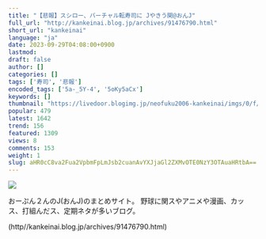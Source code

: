 ```yaml
---
title: "【悲報】スシロー、バーチャル転寿司に Jやきう関@おんJ"
full_url: "http://kankeinai.blog.jp/archives/91476790.html"
short_url: "kankeinai"
language: "ja"
date: 2023-09-29T04:08:00+0900
lastmod: 
draft: false
author: []
categories: []
tags: ['寿司', '悲報']
encoded_tags: ['5a-_5Y-4', '5oKy5aCx']
keywords: []
thumbnail: "https://livedoor.blogimg.jp/neofuku2006-kankeinai/imgs/0/f/0ff78a25-s.jpg"
popular: 479
latest: 1642
trend: 156
featured: 1309
views: 8
comments: 153
weight: 1
slug: aHR0cC8va2Fua2VpbmFpLmJsb2cuanAvYXJjaGl2ZXMvOTE0NzY3OTAuaHRtbA==
---
```


![](https://livedoor.blogimg.jp/neofuku2006-kankeinai/imgs/0/f/0ff78a25-s.jpg)

<div> <p id='blog-description'>おーぷん２んのJ(おんJ)のまとめサイト。 野球に関スやアニメや漫画、カッス、打組んだス、定期ネタが多いブログ。</p> </div>

(http//kankeinai.blog.jp/archives/91476790.html)
